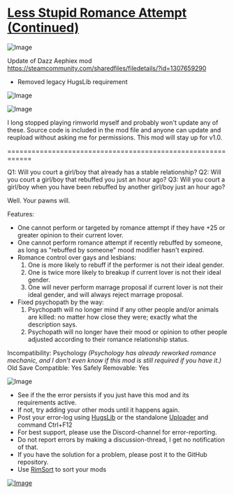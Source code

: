 # [Less Stupid Romance Attempt (Continued)](https://steamcommunity.com/sharedfiles/filedetails/?id=2014603702)

![Image](https://i.imgur.com/buuPQel.png)

Update of Dazz Aephiex mod
https://steamcommunity.com/sharedfiles/filedetails/?id=1307659290

- Removed legacy HugsLib requirement

![Image](https://i.imgur.com/pufA0kM.png)
	
![Image](https://i.imgur.com/Z4GOv8H.png)

I long stopped playing rimworld myself and probably won't update any of these. Source code is included in the mod file and anyone can update and reupload without asking me for permissions. This mod will stay up for v1.0.

============================================================

Q1: Will you court a girl/boy that already has a stable relationship?
Q2: Will you court a girl/boy that rebuffed you just an hour ago?
Q3: Will you court a girl/boy when you have been rebuffed by another girl/boy just an hour ago?

Well. Your pawns will.

Features:
- One cannot perform or targeted by romance attempt if they have +25 or greater opinion to their current lover.
- One cannot perform romance attempt if recently rebuffed by someone, as long as "rebuffed by someone" mood modifier hasn't expired.
- Romance control over gays and lesbians:
  1. One is more likely to rebuff if the performer is not their ideal gender.
  2. One is twice more likely to breakup if current lover is not their ideal gender.
  3. One will never perform marrage proposal if current lover is not their ideal gender, and will always reject marrage proposal.
- Fixed psychopath by the way:
  1. Psychopath will no longer mind if any other people and/or animals are killed: no matter how close they were; exactly what the description says.
  2. Psychopath will no longer have their mood or opinion to other people adjusted according to their romance relationship status.

Incompatibility: Psychology *(Psychology has already reworked romance mechanic, and I don't even know if this mod is still required if you have it.)*
Old Save Compatible: Yes
Safely Removable: Yes


![Image](https://i.imgur.com/PwoNOj4.png)



-  See if the the error persists if you just have this mod and its requirements active.
-  If not, try adding your other mods until it happens again.
-  Post your error-log using [HugsLib](https://steamcommunity.com/workshop/filedetails/?id=818773962) or the standalone [Uploader](https://steamcommunity.com/sharedfiles/filedetails/?id=2873415404) and command Ctrl+F12
-  For best support, please use the Discord-channel for error-reporting.
-  Do not report errors by making a discussion-thread, I get no notification of that.
-  If you have the solution for a problem, please post it to the GitHub repository.
-  Use [RimSort](https://github.com/RimSort/RimSort/releases/latest) to sort your mods



[![Image](https://img.shields.io/github/v/release/emipa606/LessStupidRomanceAttempt?label=latest%20version&style=plastic&color=9f1111&labelColor=black)](https://steamcommunity.com/sharedfiles/filedetails/changelog/2014603702)
